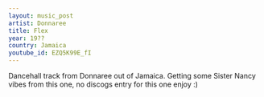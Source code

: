 ```yaml
---
layout: music_post
artist: Donnaree
title: Flex
year: 19??
country: Jamaica
youtube_id: EZQ5K99E_fI
---
```


Dancehall track from Donnaree out of Jamaica. Getting some Sister Nancy vibes from this one, no discogs entry for this one enjoy :)